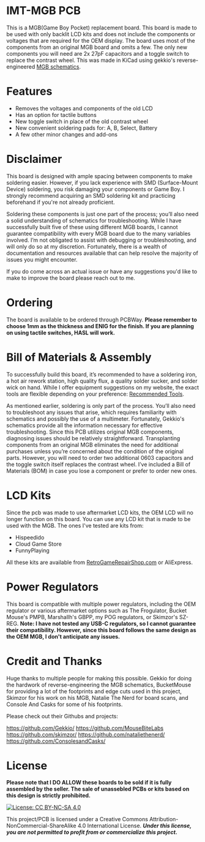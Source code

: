 # IMT-MGB PCB

This is a MGB(Game Boy Pocket) replacement board. This board is made to be used with only backlit LCD kits and does not include the components or voltages that are required for the OEM display. The board uses most of the components from an original MGB board and omits a few. The only new components you will need are 2x 27pF capacitors and a toggle switch to replace the contrast wheel. This was made in KiCad using gekkio's reverse-engineered [MGB schematics](https://github.com/Gekkio/gb-schematics/tree/main/MGB-xCPU). 

# Features
- Removes the voltages and components of the old LCD
- Has an option for tactile buttons
- New toggle switch in place of the old contrast wheel
- New convenient soldering pads for: A, B, Select, Battery
- A few other minor changes and add-ons

# Disclaimer
This board is designed with ample spacing between components to make soldering easier. However, if you lack experience with SMD (Surface-Mount Device) soldering, you risk damaging your components or Game Boy. I strongly recommend acquiring an SMD soldering kit and practicing beforehand if you're not already proficient.

Soldering these components is just one part of the process; you’ll also need a solid understanding of schematics for troubleshooting. While I have successfully built five of these using different MGB boards, I cannot guarantee compatibility with every MGB board due to the many variables involved. I’m not obligated to assist with debugging or troubleshooting, and will only do so at my discretion. Fortunately, there is a wealth of documentation and resources available that can help resolve the majority of issues you might encounter.

If you do come across an actual issue or have any suggestions you'd like to make to improve the board please reach out to me.

# Ordering

The board is available to be ordered through PCBWay. **Please remember to choose 1mm as the thickness and ENIG for the finish. If you are planning on using tactile switches, HASL will work.**

# Bill of Materials & Assembly

To successfully build this board, it’s recommended to have a soldering iron, a hot air rework station, high quality flux, a quality solder sucker, and solder wick on hand. While I offer equipment suggestions on my website, the exact tools are flexible depending on your preference: [Recommended Tools](https://www.jackvmakes.com/guides/tools).

As mentioned earlier, soldering is only part of the process. You’ll also need to troubleshoot any issues that arise, which requires familiarity with schematics and possibly the use of a multimeter. Fortunately, Gekkio's schematics provide all the information necessary for effective troubleshooting. Since this PCB utilizes original MGB components, diagnosing issues should be relatively straightforward. Transplanting components from an original MGB eliminates the need for additional purchases unless you’re concerned about the condition of the original parts. However, you will need to order two additional 0603 capacitors and the toggle switch itself replaces the contrast wheel. I’ve included a Bill of Materials (BOM) in case you lose a component or prefer to order new ones.

# LCD Kits

Since the pcb was made to use aftermarket LCD kits, the OEM LCD will no longer function on this board. You can use any LCD kit that is made to be used with the MGB. The ones I've tested are kits from:

- Hispeedido
- Cloud Game Store
- FunnyPlaying

All these kits are available from [RetroGameRepairShop.com](https://retrogamerepairshop.com/?ref=HSj4v5OO) or AliExpress.

# Power Regulators

This board is compatible with multiple power regulators, including the OEM regulator or various aftermarket options such as The Frogulator, Bucket Mouse's PMPB, Marshallh's GBPP, my POG regulators, or Skimzor's SZ-REG.
**Note: I have not tested any USB-C regulators, so I cannot guarantee their compatibility. However, since this board follows the same design as the OEM MGB, I don't anticipate any issues.**

# Credit and Thanks

Huge thanks to multiple people for making this possible. Gekkio for doing the hardwork of reverse-engineering the MGB schematics, BucketMouse for providing a lot of the footprints and edge cuts used in this project, Skimzor for his work on his MGB, Natalie The Nerd for board scans, and Console And Casks for some of his footprints.

Please check out their Githubs and projects:

https://github.com/Gekkio/
https://github.com/MouseBiteLabs
https://github.com/skimzor/
https://github.com/nataliethenerd/
https://github.com/ConsolesandCasks/


# License

**Please note that I DO ALLOW these boards to be sold if it is fully assembled by the seller. The sale of unassebled PCBs or kits based on this design is strictly prohibited.**

 [![License: CC BY-NC-SA 4.0](https://licensebuttons.net/l/by-nc-sa/4.0/80x15.png)](https://creativecommons.org/licenses/by-nc-sa/4.0/)
 
This project/PCB is licensed under a Creative Commons Attribution-NonCommercial-ShareAlike 4.0 International License. ***Under this license, you are not permitted to profit from or commercialize this project.***
